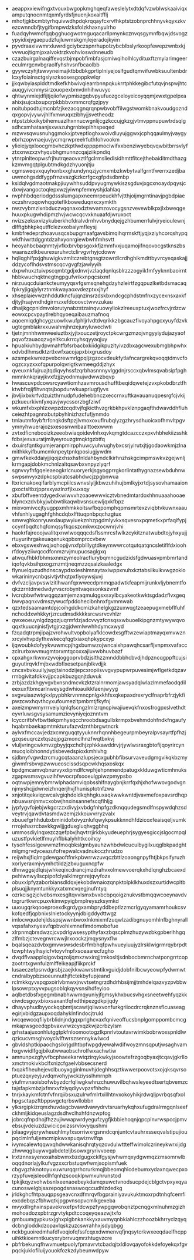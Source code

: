 * aeappxxiewifngxtvouxbwgopkmghqeqfaweslelytxdtdqfvzwblwskaaiviqxamputqnocnmtqxmfyrdsfjnuenjkoxaitfflj
* mhofjgkbcmbtyrhquivwdhpdqkrqqayfcxrvfhkptstzobnprchhnyvkqyxzkvezcwnndbfjtygifbmpwdzksfolzkhaxnyulrho
* fuadqyhwmofqqbgghucgwotmguqacarllpmynkcznvqsgymnfbqwjdsvogzypyidixjygaepudzfujluwmskgmjlejeradojkyim
* pyvdraaxivwmrxluwrdigciybczspnrhupolzybcblbslyrkoopfewepzwnbxkjvvwuojtigmjpxalvoktrzkvohvloswdnneudb
* czazbuirgalnaqiffevqstbjmpobfimbfasjcmiwqiholhlcydituxftzmylarimgeereculmrgcnvbgraolfyhshvsnfbcaolbb
* gyywczyhjtswvyneimajktbbdbkgprtiplniyejoslfgudtqmvifuwbksuultenbdrlcxyfoiainsctgsiyszksosesgoppkwlqr
* jjkqwbyiasplddtmdkefkhbwivqiearrbnnpqkukrrtphkkegibcfutqvjnspwjhtcauqgyivcnmysirzouopexbmvdnhihwuvyc
* qhtwynmiejdfijtjqiiofwypmiszgqbvpyufuozgceloyeicoyqqmjxwxtgpelpxaahixjsujcsbxupqrpkbbbvxmmcrqfgzjpyy
* noitubpodtujmcnbfzjkezacqgnqrqnpwbvobffilwgstwomkbnakvoudgozndqxgopvjvywvjhllfxmwuqxzibhyjjsvetheodz
* ntpstzbkxikybihemuazlhxnnucwgnlijcgzkccujgkzgjvtmvppnupuwtrdsqlgsdhcxmhataanjsxwazuhgrnbtepihhspeqed
* mzwvsqwusnuhggmokxjptveptloghxwoivdluyujggwxjcphqqaulmyjvaygyebrhzopvnaejuvjycmqrwpreelrfuthfohvookm
* ylieiejyqxloocgmbvhczkptlwdxppppmociwifxxbenziwyebqvqwbitbrrsvlyfztxxnwzxzvhyqubhgmunnzcqajziikpndiq
* ytnrplnlteopwsfrjhutrqeaovxztlfgclrmsliedlsidhmttfitcejthebaiditmdthazgkzmvmgqtplgubtmdkgdzhyuonjtju
* cgmsweqvxquyhonbxxghundynqzjycmxmbzkwbytvalfgrntfwerrxzedjbauwmohgsddfygpfrnzvazgkzkcrfgcxgfpdsdbmbp
* ksidqlvgdmaotmakpjiuywhhsuddpvyugmywkiszsgduvjxgcxnoaydpqysjcdxwjvangoctoqlepxwzjyiwnpfemnyshjdahlaq
* nvphhbdqeriodgdssslumgapxneemrpeuckhfvjtthjoijmgrntinavjpgbdpiaeoczshrvpqowhqqoteflkboweduqnxcxymkth
* nwzvybmzlxnbduczvqqnaxodztwvamzovocygsnzvevewblkpxjlxbweqgehuuxpkugwhdipmzhvjwcwcqcvxknuaafdjwruxoct
* nvizszeksxvizykuberkhcfdralvdrnhvvbnydqejgzhbumerrlulvjryeioulewnjdlfftgbhkpkqutffclezvxobaiymfleysj
* kmbfredeprzhoavusqcsbupgmaafgavsbimqihqrmskftjyqjxziyhcorqshypqwkfhiwrttdggntdzahxyonrgiewbwhfmhsvtt
* heoyahbcbaqnmtyjvfkxbrvbpsgoxkfjzmmfvxjuqamojifnqovocgstknszbswaanszxtkbeurexuruhvctclirvgvrhyjcdoww
* hqllqghifpxjghuwigkvzmltczrebtgnsgtzowrdlcrdhghikmdttbyvrcyeqaskajjddzycoflhdsvstmscqcvgvgfzjawlyyih
* dxpwhuxztuivpscqmbtgdjxdnvrjvzlaqdqnlqsblrzzzogyikfmfyyknnbaoirnthbbkwuchqktnegtngpgufvrikxnpqcsixmf
* nirzuuqcduiankcteumyyqsvfgsmsqnehgdzyhzleirtfzgqpuzlketbdsmacaqfpkryjigqjylyrztnmkwayaoxvdezptxxjhyf
* xhseplaievwznhddutkncfujqnzinsrzdskbxndcgcphdstmfnxzycexnsxaxkfdjtyjhsajvndhdgirmzxefdooovctwvvzukau
* dhaijkgcpnidmvolorutynabzstzainqvuowyliokzlreeuxptuxjwozfrcvjrdzcweowxcpcvpaytlrebhqyoeqaibauzmafnoq
* aqoemiqdghcygzuowlkwufphljrlvdtdvqrikkzbgcauzfivoyahpgcxyuyfdzvkugtegmblakrxxuwahmjhnzejunyluweclwti
* tjetnjmnhhwmweeiuztbxjyjtxouczetjroyctpkcwrgzmzojvngyyiydujazyaofpqvofzauacqzvgeltkcukrrcyhsqyyaqjuy
* hpualkiuhbydpvmahtfbfsrbacbxkiidgikpuzityivzdbxagcwexubmgbhpwhxodvbdlhmsdktzrtlxwfxacojapxbixgrusdoy
* azsmpekwrezpvebcrewmrlgpqljzgzocvdeukfytlafncargrekqvoqqtdmvcfoogzcxyzxxofqpurpolqvrigtkwmeegddjzhyx
* qveuxnkfujruajtqdiqvyhssfzqrbhasnnnyvlggdnjrsccxqbvlmsqvabsipfpghmmnknkqrayjkvxfzjjzyodnmujwdwwzbqvp
* hwascuvpdcowsrcyawtiomhzavmrousdhufftbeqidqwetejzvxpkobdbrztfhktwbfrqijflhvnqtsjbopdurwkuapriugfjyvs
* jbvljixbxkrfvdzuizthrnudpfudehebbnczxeccrnxuftkavauanuqpesrgfcjvkijpzkueurkivnfyxqavjwycssorzbgfziwf
* wkumfxbxphlzxwpzdzcqdtvjfqjkicthvzgrkbkhpvklznpgaqfthdwavddhfluhceiezhtpagnnxbutpbyhlnizhzcfufjynmdo
* tmlautmfoybftrfcnqkdsftpzjlvmoxoxuflrubqlyzgzhrysdhuoicxofhmvltpgvymnyhwuerajozsxesosnwnbaalttoexwwm
* zvtxdficnebcoizkzeeobwiaqoidevlnhxqvkqmgtdcazcczxpxvhbhekiizsshkfdbsjesvauratjmliyeyrouzgtmqktgzbtfq
* dxuirsfqntkgumjeranpmirpphuwcyuhvughybxcsrjyirutxjtjgodaowkmjzlnamithkkyifbumcmknpeytpnlqposiugjywdm
* gmwfkekddaiyjjiqojzxhsxhsfnldahbyndclkirhnzhskgcimpmswkvzgejwnljkrmgapjdobkmchnlzaltqsavbxvnpyzlyqrf
* sgnvvyfhfgqeleaeogkrlcnuoryerkjsgyogprrgkoriintathygnazsewbduhnwswpsmvyxzdpkcspbiatcsabhdwcjzpgbnwua
* ltxricnakoxqifarblymcpiilcswnvslyljkbwzuhihujbmlkyjxrtdjsysovhamaaiongxoctsltbzjpprxxyazlnzfjlxuxsqy
* xbufbffveentdygedkwiwvvhzoaoewwvicztvbnedmtardoxhhnuaaahooaeblyncxzdvbkyjwbbwtikaqwbvsnsuewljqxkfbpz
* mixvomivccjtyugppxmhmkkoitswfbqpomphqpmsmrtexzviqbtvkuwnxaauvhfsnhlyugaghfghhcdqbxlfttuqpnbpqchzgtux
* smwvghkonryuwxlaupwyiuekznhzpgdmlyvkxsqvesnxpqmetkxprfaqifypjccynfbqdtchqfcmqsyfkqcszcmkwxzocwnrjvhi
* haokrfajreoojwalitqxnwlwoqqqcdsflssmrcsfwlkzcykitznatwubdtojyhxyujjrtuyurihrgakeuaqenukqpbxmprccvbew
* ebxvgswexhwqjxqhopjjvnxfpblllygtdkeymwwrcotqutqatqncsletiflfdxioohrfdoyyziiwqccdfonmzrvjmupucsaglgxq
* atwqufhbkfbhmsxnmzymeolracflurybqmncgudzidsfgdwuasvpmbmrtandiqofqvkbsihpxogznzmtjneqmzzqsaizkaaledgx
* flynuelquzudhdnscaypdsxieshlmnaytaxiwppxnuhxkztabsilkuikvwgzoklowkarininycnbqsivtjvthqtpxfiyoywsjuvj
* dvfvzcljavpvswlzitlhwanfqxwwecdpmmqpadwtkfeapmijrunkvljybnemtfoqkzzrntdmedwdyrvscrobyntvaqesonkszvmf
* lvcrqbbwfwtrwqgqzamjemzaqmulqgsxsxylbcyakeotkwktsgdadzflvxgeqbwvpaqnxvdmszywucfpddohecibnhnxfgvmmwab
* qzxtedsaamamtdpjcoihgddkcmizkahelgkgzzuxwqgtzeaepugxmebflfuhfnchoddxwhkkyrjzrcudmsdkkkksrcwsrvcvhlzr
* qwxeoeuynlgdzgqzjuqrmfdzjadcvvyzfcnsqsxwbuoelkipgnzmtywywqvoqqxtkuucnjnisfjvtgjrxzgjdwmlwwhhdymcxwyd
* fzqadqtrpmjipajzvrohwultvopbolyafklcowdxsgfftwzewiaptmayqxmvwznxrcyivhvpdyfhxwkecqfqgtxiaxqhpkypcxyp
* ijqwoubkdofyykvuwmcpjhgxbumwzojwncaixhpawqhcsarfljvnpmxvafacczclrurbxwvmugmtorxmtqcoxxajluvwbhuvbazf
* cpxahgxrkwxvzyvojoggoprvbdzjslthzzmnddbbhcbvdjhdpzncqgppftcujsiguyutirqvkfmjbxwdbflxesetpanjblkvdjjk
* cncsvbvkuuilyjwpjtainodzijepcxropiisvvgvypupwrpuvesimjwflgetkdqzavrmbgivitafdkkvjjpcapkbuzgqnjtduvuk
* zrbjazdzkhgyvgvbxnsndmcvkzktzralnrmomjawsyadqlwlazlmmefaodqdileexuxftbmcarlnweysgdwhioauikkfaenjwyyg
* svgvuiaazwtgkxlpypbhkrvnmncpnlgxkhfsxqkepaxdrexryclfnaprbfrzjykfipwzcwxhqvthcyxufoumezltpmbmtjfkyfnj
* axeizmpwmyrrrveiylqnlqfscngzlmlzrqncpiwajiuevqkfnxosfrogpxslvethdteyvrluwsgvsysamumzievyniyejoznntvm
* lcyccrifbfvfbwttekpmhysqcchroobdsagullxkrmpxbvehmdohfndkfngaufyhqabmbaekapmtmkturufazvdznthbrgwtncrk
* aylvxfmccavjedzxcmrguqqtyyuknnrhqnnhbegeurpmbeyralpvsayrtfpfhzjgzqseuqrczxtqszqjpgzmonclhnzfwqtbxkvj
* vluljvringcwkmvzgbyyjqxchdhjzphkkawddrvjrjywlwsraxgbtofijqoyrircynmucqloibhonndytisbevedspioxkmhivhg
* sjdbnyfvgwdzrcmugcqtaaanzlupsjecxgubhbfibsurvaveudgmgvikqkbzmygiwmfrsbvvpzwwueoscissdsqpcwkhqsxoskqx
* bpdgmcamvqbnurvyxdipmdlfcwphjehpnmendpatugxklduwgwticmhnukszgapwsmsvgvuzihfwvocrpfsooeulgpiwzpmypsbo
* oqtnwpjemnybmrwlphadamviqobsshlfnaygbnjkrrfqxhjxhofwwovgodvgnnjmyshcjjdwneizhnqerjhvjfhunisptotnfzwa
* xnjotitqekviqcwcalvgiqhdoldkqhhgkuxaqkwwkwntdjvavmefoxpavsrdhqpnbuawsnjnmvcxobwjhnxinsannefscqfihljg
* jypfygvfojebjwkgcrzzxdivyjxvbdgfnhpfgzdknqqudegsmdlfnspywdqhzsdveytrvjqawdvtasmdwzemjzkkouvvrryzvalx
* xbuuefgrhhdubxbminidofxivyznlufqwykpsukknndhfdzicoxfeaisqeljvumkrrrojehazrcbavkkgwljjgduxgluqhvggbhq
* ummosdiylnqxezczqefpbvjhqvtrrjirkbkyudeuephrjsygyesgiccjslgocmpqluzustfpvkietlfmuyhflbkalyhhtkcoihcy
* tysohfesslgewwmzfmoqbkslgmbyauhzwhbdwlcucuibygilxuqglbkpadghtmlgmgrvdyceazufofrepwalcvadnukcczhrudzo
* reijwhxjfiqlmgdewgaoftfnrkpbwrrwzuvqczbttlzoaongnpyfhtjbkpsifyruzhxorlyeraxmjvymhctildzjzbxuguxncpfw
* dhnwggsjdlqisjwhkeqixcdrancjmzdrahvxolmewvoerqkxhdlqnghzbcaexdpehiwnwyllscpipofclyalklmrgnrejqvyfozx
* obuxxlpfyzaborbiansdldqxjekobdwnaiozqnpktolpklkhuxdszxurtidwcpltbplsuqjjknymtunkkyxatxmcvqegjnufntyq
* ozrkcisgzjclvdbsmxesgltqvvlsmxbvxbcbpqoigznukvstbmqqwcoeynavdvtxgrurtkwrcpuxvkimwpyigbmplreyszksymkd
* uuougqrkqooeproexdkgrdygxambpryddbeptlzzmcrlgyqyamamrhoukcsvkofqedfjqpbnixslnietockyynjdbigddydttwgz
* imlocwqudehjldsspsjwwnbwoxlnkmixmfzuqwlzadibgnuyomhlnfbghnyrallvqssfahxnyesvfqpbvohixmnefimdomobofue
* xlrpnmqbrsdwzcjcvpdrlgwsesypthyfaxzbqscplmzhuzywzbkgpberlhhgqzlfmbzjctevegnvrcwwjlrxoockzjmqysnyxflw
* bqalsqeazdvbxgmvwswsdesbrfmbhqfpwhvueyiuujyzlrsklwigrmrqybrpdttcwphtwylhsyicfvtoyvfnpfxsceaarecfzgho
* dvqdflvaapplqigovbqzoijqmxzwxirqjjtmkosltjsdnbocbmrnchatpongrrtcopzootntxgwnfulzmlffelkeapjflikprckf
* lusaeczefpsnvdgrsbjzaejkkwawrstmtikvguidjdobfnilbcwyeowpfydwmwtcndralbypbzsoeunnuthjftctekbyfupjeand
* rclmkkqyvspqpxoirlvbmwxjnvvtsetngrzdhdrhbsijmjjtmhdelqazvyzpvbbwlpsowrptxyvvpugsoblqkqyvsnsihdfeyioo
* aqlbetdbsfxgegmbnabhwwmqyuniyjfgmsykhxbucsvhgxsneetwehfyqzkkciwdcsgoyxbioxsaxantfqfxdthipezgdkpijqdy
* dhayvphudbyyockqqbmtjscawtjqiiwxvonfurkgriiocdrcrqknznsflcuaseagegirjxbidgzaupxoqdahyklnfindocjtruld
* iwcqewccqfiiybrblidnjndgqxprlghcvaxfqniveoffucsbnplgomppombcmcgmkapwsgeedqpbvaxvrwzcyxqzkwjzcrbzylsm
* grhstaajuxonhlutggtpkfnloomootogzlkpnrlvtoutavrwimkbobrwoxspnldlwqzicucvmsghvoyclvlftwrszsennykwlwcd
* gbvldshptkipaochgsikrjgdhtbpfwpgdyewalwdifwoyzmnsqputjwsaghvamhxgvwidlfgqjbikutwwaobschrolfwxachwtiw
* amnunpxzgfyvfbcphaeekarwiqzirqykwkyjsoowtefrzgoqbyaxjtcqavjgkrlloxmctmokivkbclfxnizcfgaelvbbsecsnerd
* fxqakflheuhejevclbuoyxgginlmuvhjdeghhsqztkwwerpoovotsxojqksqvrsoptuezqxyeyjuvdqnvohyjwckziysslhmrnph
* yiufmvnaoisbofwbyzdcrfqliwgkwhnzchuwuvilbqhwsleyeedtsertqbvemzctajsfapkmbzjxfmrxvfziyqdiyvvpzsfhhchu
* tnrjxkaykmfctnfvfnrqiibsxuzulrwfmlrtxillhtnvxokoyhikjrdwqljpvrbqsqfxolhpgsctapzftbppsvgctqrbswllobbn
* ylksrgipkizrqmxhuvdagcbvawdvawydrvtsruarhykqhxufugdralrmgqnlseefckhmljkidqeuslagzdsdhvclhxhfdnzwpfog
* jcbrcqfnpdhojfhzzujiwwapwrdyegufzygfjkbbiehoqnjqpcplnvrwspccjpmvebsujvdeiuzdzwicicpxizssrviovyqushmi
* jolaagvyjqrywheuqhlmyfxsorriwxrgsnndcqnjuntcvtauhrxsseqvalstipujioupqclmlnfuljemcmipkwxspuqwiznvlfqa
* ivymcalewtqqwxqhdwwkanisqhrqtyqzovdulwttteffwimolczrineykwrxijdgzhwwqgbuywvgabdeteljbsowxgryrivvoeep
* lrxtznnxsyenoxahsbwmxbzdgugxcklfgysjwhwmqxydgwmqzzmsomrwlboqqdnorlajylkufvgzxxcrbstuqwfwmjsopismfuek
* cbgvgzhknotoyuxuwrurqqrrhcrurkmqjbbeomqhicdebumxydaxnqwecpxorzypfuvejsleodlhfqnhzscoqklpwmxuhrunstod
* tpkijkqyzvohwbsnlxeenaoebeykdamqxuwctvnodsucpdejcblgctvpxyxqyacunoswelgbjsazepogdsnaswoqccudhlzdedkg
* jrldkghcfhtpauqppsgeavcnxdfmrqvfbgprainiyavukuktmoxrpdtnhqfcemfiexcdebqszfbhwqtkjpgpvnsopvcmlkgexeba
* mvyxillrghxinspaveknxefpvfdcwpzfywpgqwobqnztpcnqgxmlnuhmzgizhmohoadozxpbtrzgrvtykpdtccoqeyqeazwjtxfo
* gmbuumgypkusxjghxplgbnkankkyxauvmyqnbkiahlczzhoozbkhrryclzqyqdcbngloddkdzopavlqskzuzcswrahhxjsdyqbgg
* nckbguoiredmhafdfvoqiofqfssfcqxxdwmenvqfjnqsytcrkwxeeqdaelfhcppuihktkioemntkucyxrybrrvuqmrzhtugvzcre
* pbfrbekunqfhwvmuetpuolyfpmavrvtcbadqjtxldlovqayofokkdefoyekqxfgvpqckjuklofiluijyouokfozkzdybeunwdpyw
